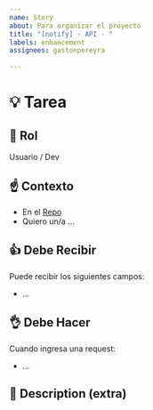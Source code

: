 ```yaml
---
name: Story
about: Para organizar el proyecto
title: "[notify] - API - "
labels: enhancement
assignees: gastonpereyra

---
```


# :bulb: Tarea
## :busts_in_silhouette: Rol
Usuario / Dev

##  :point_up: Contexto
* En el [Repo]()
* Quiero un/a ...

## :+1: Debe Recibir
Puede recibir los siguientes campos:

* ...


## :ok_hand: Debe Hacer
Cuando ingresa una request:

* ...

## :blue_book: Description (extra)
